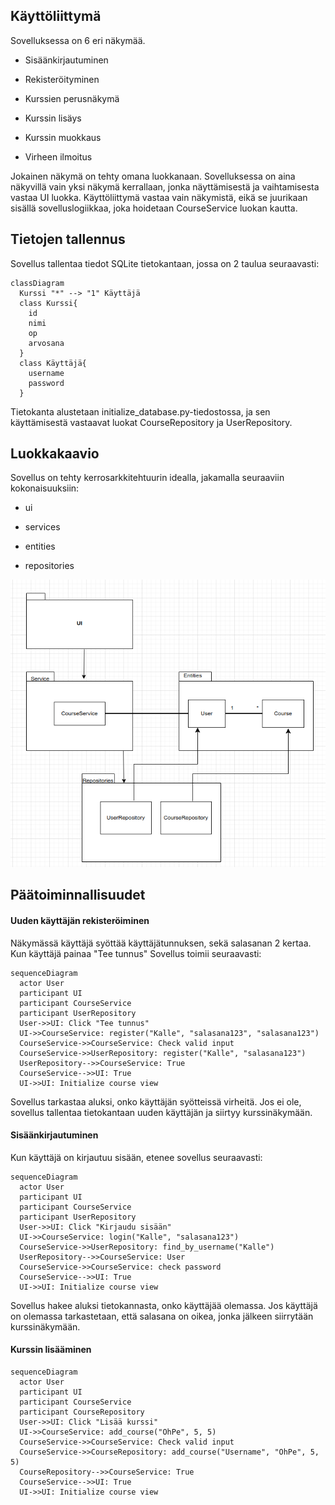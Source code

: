 ## Käyttöliittymä

Sovelluksessa on 6 eri näkymää.

- Sisäänkirjautuminen

- Rekisteröityminen

- Kurssien perusnäkymä

- Kurssin lisäys

- Kurssin muokkaus

- Virheen ilmoitus

Jokainen näkymä on tehty omana luokkanaan. Sovelluksessa on aina näkyvillä vain yksi näkymä kerrallaan, jonka näyttämisestä ja vaihtamisesta vastaa UI luokka. Käyttöliittymä vastaa vain näkymistä, eikä se juurikaan sisällä sovelluslogiikkaa, joka hoidetaan CourseService luokan kautta.

## Tietojen tallennus

Sovellus tallentaa tiedot SQLite tietokantaan, jossa on 2 taulua seuraavasti:

```mermaid
classDiagram
  Kurssi "*" --> "1" Käyttäjä
  class Kurssi{
    id
    nimi
    op
    arvosana
  }
  class Käyttäjä{
    username
    password
  }
```

Tietokanta alustetaan initialize_database.py-tiedostossa, ja sen käyttämisestä vastaavat luokat CourseRepository ja UserRepository.

## Luokkakaavio

Sovellus on tehty kerrosarkkitehtuurin idealla, jakamalla seuraaviin kokonaisuuksiin:

- ui

- services

- entities

- repositories

![luokkakaavio](./images/luokkakaavio.png)

## Päätoiminnallisuudet

#### Uuden käyttäjän rekisteröiminen

Näkymässä käyttäjä syöttää käyttäjätunnuksen, sekä salasanan 2 kertaa. Kun käyttäjä painaa "Tee tunnus" Sovellus toimii seuraavasti:

```mermaid
sequenceDiagram
  actor User
  participant UI
  participant CourseService
  participant UserRepository
  User->>UI: Click "Tee tunnus"
  UI->>CourseService: register("Kalle", "salasana123", "salasana123")
  CourseService->>CourseService: Check valid input
  CourseService->>UserRepository: register("Kalle", "salasana123")
  UserRepository-->>CourseService: True
  CourseService-->>UI: True
  UI->>UI: Initialize course view
```

Sovellus tarkastaa aluksi, onko käyttäjän syötteissä virheitä. Jos ei ole, sovellus tallentaa tietokantaan uuden käyttäjän ja siirtyy kurssinäkymään.

#### Sisäänkirjautuminen

Kun käyttäjä on kirjautuu sisään, etenee sovellus seuraavasti:

```mermaid
sequenceDiagram
  actor User
  participant UI
  participant CourseService
  participant UserRepository
  User->>UI: Click "Kirjaudu sisään"
  UI->>CourseService: login("Kalle", "salasana123")
  CourseService->>UserRepository: find_by_username("Kalle")
  UserRepository-->>CourseService: User
  CourseService->>CourseService: check password
  CourseService-->>UI: True
  UI->>UI: Initialize course view
```

Sovellus hakee aluksi tietokannasta, onko käyttäjää olemassa. Jos käyttäjä on olemassa tarkastetaan, että salasana on oikea, jonka jälkeen siirrytään kurssinäkymään.

#### Kurssin lisääminen

```mermaid
sequenceDiagram
  actor User
  participant UI
  participant CourseService
  participant CourseRepository
  User->>UI: Click "Lisää kurssi"
  UI->>CourseService: add_course("OhPe", 5, 5)
  CourseService->>CourseService: Check valid input
  CourseService->>CourseRepository: add_course("Username", "OhPe", 5, 5)
  CourseRepository-->>CourseService: True
  CourseService-->>UI: True
  UI->>UI: Initialize course view
```

